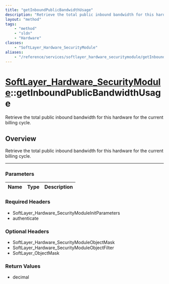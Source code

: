 ```yaml
---
title: "getInboundPublicBandwidthUsage"
description: "Retrieve the total public inbound bandwidth for this hardware for the current billing cycle."
layout: "method"
tags:
    - "method"
    - "sldn"
    - "Hardware"
classes:
    - "SoftLayer_Hardware_SecurityModule"
aliases:
    - "/reference/services/softlayer_hardware_securitymodule/getInboundPublicBandwidthUsage"
---
```

# [SoftLayer_Hardware_SecurityModule](/reference/services/SoftLayer_Hardware_SecurityModule)::getInboundPublicBandwidthUsage


Retrieve the total public inbound bandwidth for this hardware for the current billing cycle.


## Overview 
Retrieve the total public inbound bandwidth for this hardware for the current billing cycle.

-----

### Parameters 
|Name | Type | Description |
| --- | --- | --- |


### Required Headers
* SoftLayer_Hardware_SecurityModuleInitParameters
* authenticate


### Optional Headers
* SoftLayer_Hardware_SecurityModuleObjectMask
* SoftLayer_Hardware_SecurityModuleObjectFilter
* SoftLayer_ObjectMask

### Return Values
* decimal




